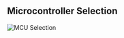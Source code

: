 ## Microcontroller Selection
![MCU Selection](https://github.com/WhoWaWay/WhoWaWay.github.io/assets/157083035/cef5a5ad-0936-432f-854e-9a6a084ca8e5)

